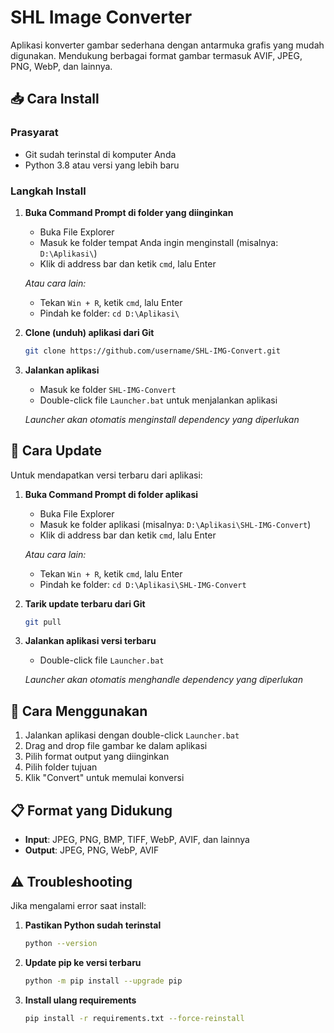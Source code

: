 # SHL Image Converter

Aplikasi konverter gambar sederhana dengan antarmuka grafis yang mudah digunakan. Mendukung berbagai format gambar termasuk AVIF, JPEG, PNG, WebP, dan lainnya.

## 📥 Cara Install

### Prasyarat
- Git sudah terinstal di komputer Anda
- Python 3.8 atau versi yang lebih baru

### Langkah Install

1. **Buka Command Prompt di folder yang diinginkan**
   - Buka File Explorer
   - Masuk ke folder tempat Anda ingin menginstall (misalnya: `D:\Aplikasi\`)
   - Klik di address bar dan ketik `cmd`, lalu Enter
   
   *Atau cara lain:*
   - Tekan `Win + R`, ketik `cmd`, lalu Enter
   - Pindah ke folder: `cd D:\Aplikasi\`

2. **Clone (unduh) aplikasi dari Git**
   ```bash
   git clone https://github.com/username/SHL-IMG-Convert.git
   ```

3. **Jalankan aplikasi**
   - Masuk ke folder `SHL-IMG-Convert`
   - Double-click file `Launcher.bat` untuk menjalankan aplikasi
   
   *Launcher akan otomatis menginstall dependency yang diperlukan*

## 🔄 Cara Update

Untuk mendapatkan versi terbaru dari aplikasi:

1. **Buka Command Prompt di folder aplikasi**
   - Buka File Explorer
   - Masuk ke folder aplikasi (misalnya: `D:\Aplikasi\SHL-IMG-Convert`)
   - Klik di address bar dan ketik `cmd`, lalu Enter
   
   *Atau cara lain:*
   - Tekan `Win + R`, ketik `cmd`, lalu Enter
   - Pindah ke folder: `cd D:\Aplikasi\SHL-IMG-Convert`

2. **Tarik update terbaru dari Git**
   ```bash
   git pull
   ```

3. **Jalankan aplikasi versi terbaru**
   - Double-click file `Launcher.bat`
   
   *Launcher akan otomatis menghandle dependency yang diperlukan*

## 🚀 Cara Menggunakan

1. Jalankan aplikasi dengan double-click `Launcher.bat`
2. Drag and drop file gambar ke dalam aplikasi
3. Pilih format output yang diinginkan
4. Pilih folder tujuan
5. Klik "Convert" untuk memulai konversi

## 📋 Format yang Didukung

- **Input**: JPEG, PNG, BMP, TIFF, WebP, AVIF, dan lainnya
- **Output**: JPEG, PNG, WebP, AVIF

## ⚠️ Troubleshooting

Jika mengalami error saat install:

1. **Pastikan Python sudah terinstal**
   ```bash
   python --version
   ```

2. **Update pip ke versi terbaru**
   ```bash
   python -m pip install --upgrade pip
   ```

3. **Install ulang requirements**
   ```bash
   pip install -r requirements.txt --force-reinstall
   ```
